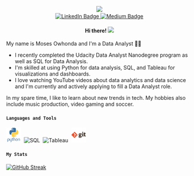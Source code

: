 <div id="header" align="center">
  <img src="https://media.giphy.com/media/MBCodZbEhb2jSNUZNd/giphy.gif" width="100"/>
</div>


<div id="badges" align="center">
  <a href="https://linkedin.com/in/moses-owhonda">
    <img src="https://img.shields.io/badge/LinkedIn-blue?style=for-the-badge&logo=linkedin&logoColor=white" alt="LinkedIn Badge"/>
  </a>
  <a href="https://owhonda-moses.medium.com">
    <img src="https://img.shields.io/badge/medium-black?style=for-the-badge&logo=medium&logoColor=white" alt="Medium Badge"/>
  </a>
 </div>
 
 <h4 align="center">
  Hi there!
  <img src="https://media.giphy.com/media/hvRJCLFzcasrR4ia7z/giphy.gif" width="15px"/>
</h4>

My name is Moses Owhonda and I'm a Data Analyst 👨‍💻
- I recently completed the Udacity Data Analyst Nanodegree program as well as SQL for Data Analysis.
- I'm skilled at using Python for data analysis, SQL, and Tableau for visualizations and dashboards.
- I love watching YouTube videos about data analytics and data science and I'm currently and actively applying to fill a Data Analyst role.

In my spare time, I like to learn about new trends in tech. My hobbies also include music production, video gaming and soccer.

#### `Languages and Tools`
<div>
  <img src="https://github.com/devicons/devicon/blob/master/icons/python/python-original-wordmark.svg" title="Python" alt="Python" width="40" height="40"/>&nbsp;
  <img src="https://upload.wikimedia.org/wikipedia/commons/8/87/Sql_data_base_with_logo.png" title="SQL" alt="SQL" width="60" height="25"/>&nbsp;
  <img src="https://upload.wikimedia.org/wikipedia/commons/4/4b/Tableau_Logo.png" title="Tableau" alt="Tableau" width="80" height="25"/>&nbsp;
  <img src="https://github.com/devicons/devicon/blob/master/icons/git/git-original-wordmark.svg" title="Git" **alt="Git" width="40" height="40"/>
</div>

#### `My Stats`
[![GitHub Streak](http://github-readme-streak-stats.herokuapp.com?user=owhonda-moses&theme=dark&background=000000)](https://git.io/streak-stats)
